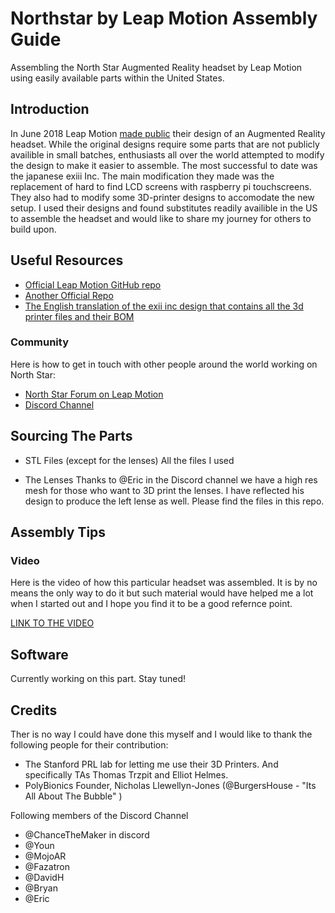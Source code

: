 # Northstar by Leap Motion Assembly Guide
Assembling the North Star Augmented Reality headset by Leap Motion using easily available parts within the United States.

## Introduction

In June 2018 Leap Motion [made public](http://blog.leapmotion.com/north-star-open-source/) their design of an Augmented Reality headset. While the original designs require some parts that are not publicly availible in small batches, enthusiasts all over the world  attempted to modify the design to make it easier to assemble. The most successful to date was the japanese exiii Inc. The main modification they made was the replacement of hard to find LCD screens with raspberry pi touchscreens. They also had to modify some 3D-printer designs to accomodate the new setup. I used their designs and found substitutes readily availible in the US to assemble the headset and would like to share my journey for others to build upon.

## Useful Resources
 - [Official Leap Motion GitHub repo](https://github.com/leapmotion/ProjectNorthStar)
 - [Another Official Repo](https://leapmotion.github.io/ProjectNorthStar/)
 - [The English translation of the exii inc design that contains all the 3d printer files and their BOM](http://exiii.jp/2018/07/25/project_north_star_en/)
 
### Community
Here is how to get in touch with other people around the world working on North Star:
- [North Star Forum on Leap Motion](https://forums.leapmotion.com/t/project-north-star/7071)
- [Discord Channel](https://discord.gg/EhQF54Q)

## Sourcing The Parts

- STL Files (except for the lenses)
All the files I used 

- The Lenses
 Thanks to @Eric in the Discord channel we have a high res mesh for those who want to 3D print the lenses. I have reflected his design to produce the left lense as well. Please find the files in this repo.
## Assembly Tips

### Video 
Here is the video of how this particular headset was assembled. It is by no means the only way to do it but such material would have helped me a lot when I started out and I hope you find it to be a good refernce point.

[LINK TO THE VIDEO](https://www.youtube.com/watch?v=CKpXE_DHC50&t=3s)

## Software

Currently working on this part. Stay tuned!

## Credits

Ther is no way I could have done this myself and I would like to thank the following people for their contribution:

- The Stanford PRL lab for letting me use their 3D Printers. And specifically TAs Thomas Trzpit and Elliot Helmes.
- PolyBionics Founder, Nicholas Llewellyn-Jones (@BurgersHouse - "Its All About The Bubble" )

Following members of the Discord Channel
- @ChanceTheMaker in discord
- @Youn
- @MojoAR
- @Fazatron
- @DavidH
- @Bryan
- @Eric
